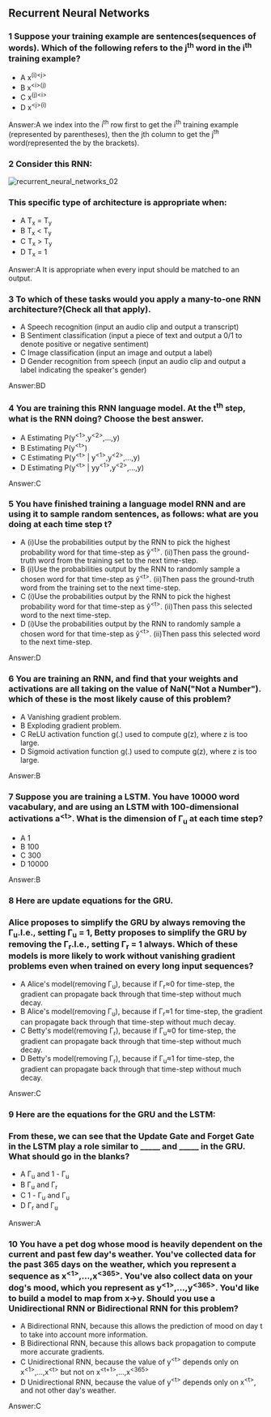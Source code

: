 ## Recurrent Neural Networks

<h3> 1 Suppose your training example are sentences(sequences of words). 
Which of the following refers to the j<sup>th</sup> word in the i<sup>th</sup> 
training example?</h3>

- A x<sup>(i)\<j></sup>
- B x<sup>\<i>(j)</sup>
- C x<sup>(j)\<i></sup>
- D x<sup>\<j>(i)</sup>

Answer:A
we index into the i<sup>th</sup> row first to get the i<sup>th</sup> training example (represented by 
parentheses), then the jth column to get the j<sup>th</sup> word(represented the by the brackets).

<h3> 2 Consider this RNN: </h3>

![recurrent_neural_networks_02](https://github.com/cxmhfut/DeepLearning.ai/blob/master/images/recurrent_neural_networks_02.png)

<h3>This specific type of architecture is appropriate when:</h3>

- A T<sub>x</sub> = T<sub>y</sub>
- B T<sub>x</sub> < T<sub>y</sub>
- C T<sub>x</sub> > T<sub>y</sub>
- D T<sub>x</sub> = 1

Answer:A
It is appropriate when every input should be matched to an output.

<h3> 3 To which of these tasks would you apply a many-to-one RNN architecture?(Check all that apply). </h3>

- A Speech recognition (input an audio clip and output a transcript)
- B Sentiment classification (input a piece of text and output a 0/1 to denote positive or negative sentiment)
- C Image classification (input an image and output a label)
- D Gender recognition from speech (input an audio clip and output a label indicating the speaker's gender)

Answer:BD

<h3> 4 You are training this RNN language model. At the t<sup>th</sup> step, what is the RNN doing? Choose the best answer. </h3>

- A Estimating P(y<sup><1></sup>,y<sup><2></sup>,...,y<sup><t-1></sup>)
- B Estimating P(y<sup>\<t></sup>)
- C Estimating P(y<sup>\<t></sup> | y<sup><1></sup>,y<sup><2></sup>,...,y<sup><t-1></sup>)
- D Estimating P(y<sup>\<t></sup> | yy<sup><1></sup>,y<sup><2></sup>,...,y<sup><t></sup>)

Answer:C

<h3> 5 You have finished training a language model RNN and are using it to sample random sentences, as follows: 
what are you doing at each time step t?</h3>

- A 
(i)Use the probabilities output by the RNN to pick the highest probability word for that time-step as ŷ<sup>\<t></sup>.
(ii)Then pass the ground-truth word from the training set to the next time-step.
- B
(i)Use the probabilities output by the RNN to randomly sample a chosen word for that time-step as ŷ<sup>\<t></sup>.
(ii)Then pass the ground-truth word from the training set to the next time-step.
- C
(i)Use the probabilities output by the RNN to pick the highest probability word for that time-step as ŷ<sup>\<t></sup>.
(ii)Then pass this selected word to the next time-step.
- D 
(i)Use the probabilities output by the RNN to randomly sample a chosen word for that time-step as ŷ<sup>\<t></sup>.
(ii)Then pass this selected word to the next time-step.

Answer:D

<h3> 6 You are training an RNN, and find that your weights and activations are all taking on the value of NaN("Not a Number"). 
which of these is the most likely cause of this problem? </h3>

- A Vanishing gradient problem.
- B Exploding gradient problem.
- C ReLU activation function g(.) used to compute g(z), where z is too large.
- D Sigmoid activation function g(.) used to compute g(z), where z is too large.

Answer:B

<h3> 7 Suppose you are training a LSTM. You have 10000 word vacabulary, 
and are using an LSTM with 100-dimensional activations a<sup>&lt;t&gt;</sup>.
What is the dimension of Γ<sub>u</sub> at each time step?</h3>

- A 1
- B 100
- C 300
- D 10000

Answer:B

<h3> 8 Here are update equations for the GRU. </h3>
<h3> Alice proposes to simplify the GRU by always removing the Γ<sub>u</sub>.l.e., setting Γ<sub>u</sub> = 1,
Betty proposes to simplify the GRU by removing the Γ<sub>r</sub>.l.e., setting Γ<sub>r</sub> = 1 always.
Which of these models is more likely to work without vanishing gradient problems even when trained on every 
long input sequences?</h3>

- A Alice's model(removing Γ<sub>u</sub>), because if Γ<sub>r</sub>≈0 for time-step, 
the gradient can propagate back through that time-step without much decay.
- B Alice's model(removing Γ<sub>u</sub>), because if Γ<sub>r</sub>≈1 for time-step, 
the gradient can propagate back through that time-step without much decay.
- C Betty's model(removing Γ<sub>r</sub>), because if Γ<sub>u</sub>≈0 for time-step, 
the gradient can propagate back through that time-step without much decay.
- D Betty's model(removing Γ<sub>r</sub>), because if Γ<sub>u</sub>≈1 for time-step, 
the gradient can propagate back through that time-step without much decay.

Answer:C

<h3> 9 Here are the equations for the GRU and the LSTM:</h3>
<h3> From these, we can see that the Update Gate and Forget Gate in the LSTM play a role similar to
_____ and _____ in the GRU. What should go in the blanks?</h3>

- A Γ<sub>u</sub> and 1 - Γ<sub>u</sub>
- B Γ<sub>u</sub> and Γ<sub>r</sub>
- C 1 - Γ<sub>u</sub> and Γ<sub>u</sub>
- D Γ<sub>r</sub> and Γ<sub>u</sub>

Answer:A

<h3> 10 You have a pet dog whose mood is heavily dependent on the current and past few day's 
weather. You've collected data for the past 365 days on the weather, which you represent a sequence 
 as x<sup>&lt;1&gt;</sup>,...,x<sup>&lt;365&gt;</sup>. You've also collect data on your dog's mood, 
 which you represent as y<sup>&lt;1&gt;</sup>,...,y<sup>&lt;365&gt;</sup>. You'd like to build a model 
 to map from x→y. Should you use a Unidirectional RNN or Bidirectional RNN for this problem?</h3>

- A Bidirectional RNN, because this allows the prediction of mood on day t to take into account more information.
- B Bidirectional RNN, because this allows back propagation to compute more accurate gradients.
- C Unidirectional RNN, because the value of y<sup>\<t></sup> depends only on x<sup>&lt;1&gt;</sup>,...,x<sup>&lt;t&gt;</sup> 
but not on x<sup>&lt;t+1&gt;</sup>,...,x<sup>&lt;365&gt;</sup>
- D Unidirectional RNN, because the value of y<sup>\<t></sup> depends only on x<sup>\<t></sup>, and not 
other day's weather.

Answer:C